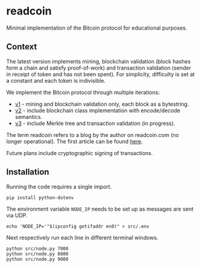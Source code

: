 # readcoin

Minimal implementation of the Bitcoin protocol for educational purposes.

## Context

The latest version implements mining, blockchain validation (block hashes form a chain and satisfy
proof-of-work) and transaction validation (sender in receipt of token and has not been spent). For
simplicity, difficulty is set at a constant and each token is indivisible.

We implement the Bitcoin protocol through multiple iterations:

* [v1](https://github.com/savarin/readcoin/tree/v1) -
mining and blockchain validation only, each block as a bytestring.
* [v2](https://github.com/savarin/readcoin/tree/v2) -
include blockchain class implementation with encode/decode semantics.
* [v3](https://github.com/savarin/readcoin/tree/main) -
include Merkle tree and transaction validation (in progress).

The term readcoin refers to a blog by the author on readcoin.com (no longer operational). The first
article can be found [here](https://gist.github.com/savarin/c71c1e4dfa4edf3b13bf36ccd8f6de17).

Future plans include cryptographic signing of transactions.

## Installation

Running the code requires a single import.

```shell
pip install python-dotenv
```

The environment variable `NODE_IP` needs to be set up as messages are sent via UDP.

```shell
echo 'NODE_IP='"$(ipconfig getifaddr en0)" > src/.env
```

Next respectively run each line in different terminal windows.
```shell
python src/node.py 7000
python src/node.py 8000
python src/node.py 9000
```
